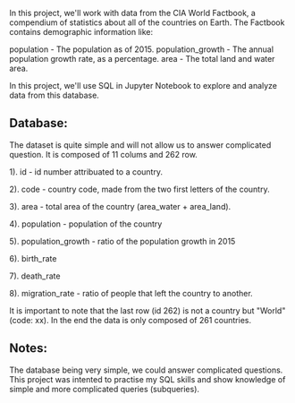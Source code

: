 In this project, we'll work with data from the CIA World Factbook, a compendium of statistics about all of the countries on Earth. The Factbook contains demographic information like:

population - The population as of 2015. population_growth - The annual population growth rate, as a percentage. area - The total land and water area.

In this project, we'll use SQL in Jupyter Notebook to explore and analyze data from this database.

## Database:
The dataset is quite simple and will not allow us to answer complicated question. It is composed of 11 colums and 262 row.

1). id - id number attribuated to a country.

2). code - country code, made from the two first letters of the country.

3). area - total area of the country (area_water + area_land).

4). population - population of the country

5). population_growth - ratio of the population growth in 2015

6). birth_rate

7). death_rate

8). migration_rate - ratio of people that left the country to another.

 It is important to note that the last row (id 262) is not a country but "World" (code: xx). In the end the data is only composed of 261 countries.

## Notes:
The database being very simple, we could answer complicated questions. This project was intented to practise my SQL skills and show knowledge of simple and more complicated queries (subqueries).
